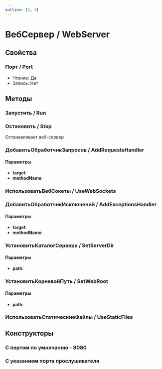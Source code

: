 ```yaml
---
outline: [2, 3]
---
```


# ВебСервер / WebServer


## Свойства


### Порт / Port

* Чтение: Да
* Запись: Нет

## Методы


### Запустить / Run


### Остановить / Stop


Останавливает веб-сервер


### ДобавитьОбработчикЗапросов / AddRequestsHandler


#### Параметры

* **target**: 
* **methodName**: 

### ИспользоватьВебСокеты / UseWebSockets


### ДобавитьОбработчикИсключений / AddExceptionsHandler


#### Параметры

* **target**: 
* **methodName**: 

### УстановитьКаталогСервера / SetServerDir


#### Параметры

* **path**: 

### УстановитьКорневойПуть / SetWebRoot


#### Параметры

* **path**: 

### ИспользоватьСтатическиеФайлы / UseStaticFiles


## Конструкторы


### С портом по умолчанию - 8080


### С указанием порта прослушивателя

